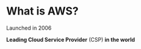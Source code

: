 # What is AWS?

Launched in 2006

************************************************************************************Leading Cloud Service Provider************************************************************************************ (CSP) ************************************************************************************in the world************************************************************************************